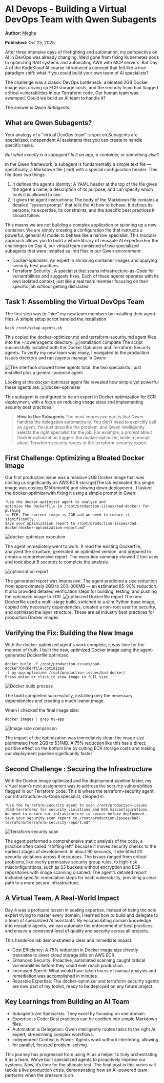 # AI Devops - Building a Virtual DevOps Team with Qwen Subagents
**Author:** [Megha](https://www.linkedin.com/in/megha-7aa3a0203/)

**Published:** Oct 25, 2025

After three intensive days of firefighting and automation, my perspective on AI in DevOps was already changing. We’d gone from fixing Kubernetes pods to optimizing RAG systems and automating AWS with MCP servers. But Day 4 of the KodeKloud AI course introduced a concept that felt like a true paradigm shift: what if you could build your own team of AI specialists?

The challenge was a classic DevOps bottleneck: a bloated 2GB Docker image was driving up ECR storage costs, and the security team had flagged critical vulnerabilities in our Terraform code. Our human team was swamped. Could we build an AI team to handle it?

The answer is *Qwen Subagents*.​

## **What are Qwen Subagents?**
Your analogy of a “virtual DevOps team” is spot on.Subagents are specialized, independent AI assistants that you can create to handle specific tasks.

*But what exactly is a subagent? Is it an app, a container, or something else?*

In the Qwen framework, a subagent is fundamentally a simple text file — specifically, a Markdown file (.md) with a special configuration header. This file does two things:​

1. It defines the agent’s identity: A YAML header at the top of the file gives the agent a name, a description of its purpose, and can specify which tools it is allowed to use.​
2. It gives the agent instructions: The body of the Markdown file contains a detailed “system prompt” that tells the AI how to behave. It defines its persona, its expertise, its constraints, and the specific best practices it should follow.

This means we are not building a complex application or spinning up a new container. We are simply creating a configuration file that instructs a powerful, general AI model to behave like a narrow specialist. This modular approach allows you to build a whole library of reusable AI expertise.For the challenges on Day 4, our virtual team consisted of two specialized subagents that were installed as .md files in our Qwen environment:

- Docker-optimizer: An expert in shrinking container images and applying security best practices.​
- Terraform Security : A specialist that scans Infrastructure-as-Code for vulnerabilities and suggests fixes.​
Each of these agents operates with its own isolated context, just like a real team member focusing on their specific job without getting distracted

## **Task 1: Assembling the Virtual DevOps Team**
The first step was to “hire” my new team members by installing their agent files. A simple setup script handled the installation

```shell
bash /root/setup-agents.sh
```
This copied the docker-optimizer.md and terraform-security.md agent files into the ~/.qwen/agents directory.
![installation complete](./images/ai-devops/subagent_setup.webp)
The script successfully installed both the Docker Optimizer and Terraform Security agents. To verify my new team was ready, I navigated to the production issues directory and ran /agents manage in Qwen:

![The interface showed three agents total: the two specialists I just installed plus a general-purpose agent](./images/ai-devops/subagents.webp)

Looking at the docker-optimizer agent file revealed how simple yet powerful these agents are:
![docker-optimizer](./images/ai-devops/docker_optimizer.webp)

This subagent is configured to be an expert in Docker optimization for ECR deployment, with a focus on reducing image sizes and implementing security best practices.

> **How to Use Subagents**
 The most impressive part is that Qwen handles the delegation automatically. You don’t need to explicitly call an agent. You just describe the problem, and Qwen intelligently selects the right specialist for the job. For example, a prompt about Docker optimization triggers the docker-optimizer, while a prompt about Terraform security routes to the terraform-security expert.

## **First Challenge: Optimizing a Bloated Docker Image**
Our first production issue was a massive 2GB Docker image that was costing us significantly on AWS ECR storage(The lab estimated this single image was costing $150/month) and slowing down deployment . I tasked the docker-optimizerwith fixing it using a simple prompt in Qwen:

```
"Use the docker-optimizer agent to analyze and 
optimize the Dockerfile in /root/production-issues/bad-docker/ for pushing 
to ECR. The current image is 2GB and we need to reduce it significantly. 
Save your optimization report to /root/production-issues/bad-docker/docker-optimization-report.md"
```
![docker-optimizer execution](./images/ai-devops/dockeroptz_execute.webp)

The agent immediately went to work. It read the existing Dockerfile, analyzed the structure, generated an optimized version, and prepared to create a comprehensive report. The execution summary showed 2 tool uses and took about 8 seconds to complete the analysis.

![optimization report](./images/ai-devops/optimization_report.webp)

The generated report was impressive. The agent predicted a size reduction from approximately 2GB to 200–300MB — an estimated 85–90% reduction. It also provided detailed verification steps for building, testing, and pushing the optimized image to ECR.
![optimized Dockerfile report](./images/ai-devops/optimized_docfile.webp)
The new Dockerfile used a multi-stage build, switched to a slim Python base image, copied only necessary dependencies, created a non-root user for security, and optimized the layer structure. These are all industry best practices for production Docker images.​

## **Verifying the Fix: Building the New Image**
With the docker-optimized agent's work complete, it was time for the moment of truth. I built the new, optimized Docker image using the agent-generated Dockerfile.optimized

```shell
docker build -f /root/production-issues/bad-docker/Dockerfile.optimized 
-t my-app:optimized /root/production-issues/bad-docker/
Press enter or click to view image in full size

```
![Docker build process​](./images/ai-devops/docker_build.webp)

The build completed successfully, installing only the necessary dependencies and creating a much leaner image.

When I checked the final image size:
```shell
docker images | grep my-app

```
![Image size comparison​](./images/ai-devops/imgsize_compare.webp)

The impact of the optimization was immediately clear: the image size plummeted from 2GB to 531MB. A 75% reduction like this has a direct, positive effect on the bottom line by cutting ECR storage costs and making our deployment pipeline significantly faster

## **Second Challenge : Securing the Infrastructure**
With the Docker image optimized and the deployment pipeline faster, my virtual team’s next assignment was to address the security vulnerabilities flagged in our Terraform code. This is where the terraform-security agent, our Infrastructure-as-Code specialist, stepped in.
```
"Use the terraform-security agent to scan /root/production-issues
/bad-terraform/ for security violations and ECR misconfigurations.
We need to ensure our infrastructure is secure before deployment. 
Save your security scan report to /root/production-issues/bad-terraform/terraform-security-report.md"
```
![Terraform security scan​](./images/ai-devops/TR_security_scan.webp)

The agent performed a comprehensive static analysis of the code, a practice often called “shifting left” because it moves security checks to the earliest stages of development. In about 90 seconds, it identified 20 security violations across 6 resources. The issues ranged from critical problems, like overly permissive security group rules, to high-risk misconfigurations, such as S3 buckets without encryption and ECR repositories with image scanning disabled. The agent’s detailed report included specific remediation steps for each vulnerability, providing a clear path to a more secure infrastructure.​

## **A Virtual Team, A Real-World Impact**
Day 4 was a profound lesson in scaling expertise. Instead of being the sole expert trying to master every domain, I learned how to build and delegate to a team of specialized AI assistants. By encapsulating domain knowledge into reusable agents, we can automate the enforcement of best practices and ensure a consistent level of quality and security across all projects.

This hands-on lab demonstrated a clear and immediate impact:

- Cost Efficiency: A 75% reduction in Docker image size directly translates to lower cloud storage bills on AWS ECR.
- Enhanced Security: Proactive, automated scanning caught critical vulnerabilities before they could ever reach production.
- Increased Speed: What would have taken hours of manual analysis and remediation was accomplished in minutes.
- Reusable Expertise: The docker-optimizer and terraform-security agents are now part of my toolkit, ready to be deployed on any future project.
## **Key Learnings from Building an AI Team**
- Subagents are Specialists: They excel by focusing on one domain.
- Expertise is Code: Best practices can be codified into simple Markdown files.
- Automation is Delegation: Qwen intelligently routes tasks to the right AI expert, streamlining complex workflows.
- Independent Context is Power: Agents work without interfering, allowing for parallel, focused problem-solving.

This journey has progressed from using AI as a helper to truly orchestrating it as a team. We’ve built specialized agents to proactively improve our systems. Now, it’s time for the ultimate test. The final post in this series will tackle a live production crisis, demonstrating how an AI-powered team performs when the pressure is on.



